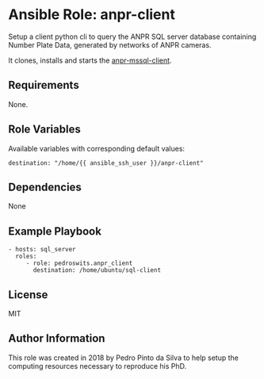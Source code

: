 Ansible Role: anpr-client
=========

Setup a client python cli to query the ANPR SQL server database containing Number Plate Data, generated by networks of ANPR cameras.

It clones, installs and starts the [anpr-mssql-client](https://github.com/PedrosWits/anpr-mssql-client).

Requirements
------------

None.

Role Variables
--------------

Available variables with corresponding default values:

```
destination: "/home/{{ ansible_ssh_user }}/anpr-client"
```

Dependencies
------------

None

Example Playbook
----------------

    - hosts: sql_server
      roles:
         - role: pedroswits.anpr_client
           destination: /home/ubuntu/sql-client           

License
-------

MIT

Author Information
------------------
This role was created in 2018 by Pedro Pinto da Silva to help setup the computing resources necessary to reproduce his PhD.
